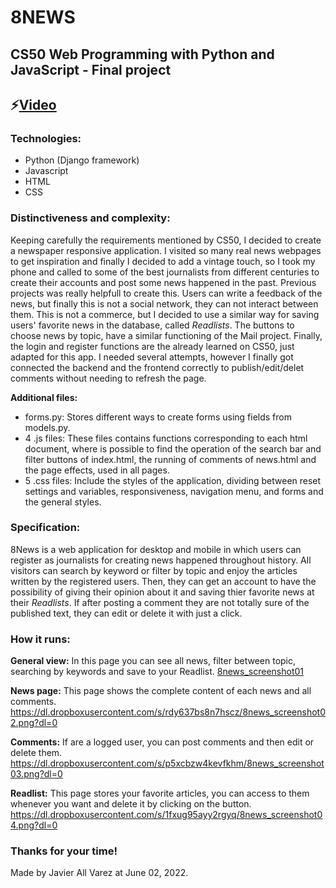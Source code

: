 # 8NEWS
## CS50 Web Programming with Python and JavaScript - Final project
## ⚡[Video](https://www.youtube.com/watch?v=3VnyH0xtQ9A&t=93s) 

### Technologies:
- Python (Django framework)
- Javascript
- HTML
- CSS

### Distinctiveness and complexity:
Keeping carefully the requirements mentioned by CS50, I decided to create a newspaper responsive application. I visited so many real news webpages to get inspiration and finally I decided to add a vintage touch, so I took my phone and called to some of the best journalists from different centuries to create their accounts and post some news happened in the past.
Previous projects was really helpfull to create this. Users can write a feedback of the news, but finally this is not a social network, they can not interact between them. This is not a commerce, but I decided to use a similar way for saving users' favorite news in the database, called  *Readlists*. The buttons to choose news by topic, have a similar functioning of the Mail project. Finally, the login and register functions are the already learned on CS50, just adapted for this app.
I needed several attempts, however I finally got connected the backend and the frontend correctly to publish/edit/delet comments without needing to refresh the page.

**Additional files:**
- forms.py: Stores different ways to create forms using fields from models.py.
- 4 .js files: These files contains functions corresponding to each html document, where is possible to find the operation of the search bar and filter buttons of index.html, the running of comments of news.html and the page effects, used in all pages. 
- 5 .css files: Include the styles of the application, dividing between reset settings and variables, responsiveness, navigation menu, and forms and the general styles.

### Specification:
8News is a web application for desktop and mobile in which users can register as journalists for creating news happened throughout history. All visitors can search by keyword or filter by topic and enjoy the articles written by the registered users. Then, they can get an account to have the possibility of giving their opinion about it and saving thier favorite news at their *Readlists*. If after posting a comment they are not totally sure of the published text, they can edit or delete it with just a click. 

### How it runs:
**General view:**
In this page you can see all news, filter between topic, searching by keywords and save to your Readlist. 
[8news_screenshot01](https://user-images.githubusercontent.com/83608710/173812688-ffd26756-0d18-4849-bff1-6c0b5ece390f.png)


**News page:**
This page shows the complete content of each news and all comments.
https://dl.dropboxusercontent.com/s/rdy637bs8n7hscz/8news_screenshot02.png?dl=0

**Comments:**
If are a logged user, you can post comments and then edit or delete them.
https://dl.dropboxusercontent.com/s/p5xcbzw4kevfkhm/8news_screenshot03.png?dl=0

**Readlist:**
This page stores your favorite articles, you can access to them whenever you want and delete it by clicking on the button.
https://dl.dropboxusercontent.com/s/1fxug95ayy2rgyq/8news_screenshot04.png?dl=0


### Thanks for your time!
Made by Javier All Varez at June 02, 2022.

